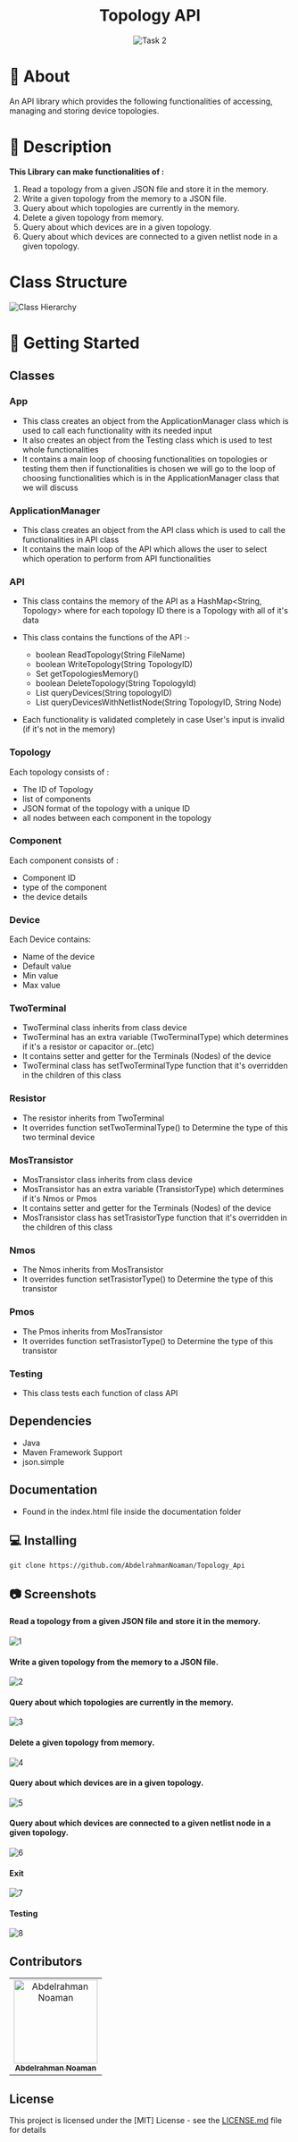 <div align="center">

# Topology API

</div>


<div align="center">
<img src="Screenshots/task2.jpg" alt="Task 2">
</div>

# 📙 About
An API library which provides the following functionalities of accessing, managing and storing device topologies.

# 📝 Description
<strong>This Library can make functionalities of :</strong>
1. Read a topology from a given JSON file and store it in the memory.
2. Write a given topology from the memory to a JSON file.
3. Query about which topologies are currently in the memory.
4. Delete a given topology from memory.
5. Query about which devices are in a given topology.
6. Query about which devices are connected to a given netlist node in
   a given topology.


# Class Structure

<img src="Screenshots/Class_H.jpeg" alt="Class Hierarchy">

# 🏁 Getting Started

## Classes
### App

* This class creates an object from the ApplicationManager class which is used to call each functionality with its needed input
* It also creates an object from the Testing class which is used to test whole functionalities
* It contains a main loop of choosing functionalities on topologies or testing them then if functionalities is chosen
  we will go to the loop of choosing functionalities which is in the ApplicationManager class that we will discuss
### ApplicationManager 
* This class creates an object from the API class which is used to call the functionalities in API class
* It contains the main loop of the API which allows the user to select which operation to perform from API functionalities

### API

* This class contains the memory of the API as a HashMap<String, Topology> where for each topology ID there is a Topology with all of it's data

* This class contains the functions of the API :-
    * boolean ReadTopology(String FileName)
    * boolean WriteTopology(String TopologyID)
    * Set<String> getTopologiesMemory()
    * boolean DeleteTopology(String TopologyId)
    * List<Component> queryDevices(String topologyID)
    * List<Component> queryDevicesWithNetlistNode(String TopologyID, String Node)

* Each functionality is validated completely in case User's input is invalid (if it's not in the memory)

### Topology

Each topology consists of :
* The ID of Topology
* list of components 
* JSON format of the topology with a unique ID 
* all nodes between each component in the topology

### Component

Each component consists of :
* Component ID  
* type of the component
* the device details 

### Device
Each Device contains:
* Name of the device 
* Default value 
* Min value 
* Max value

### TwoTerminal
* TwoTerminal class inherits from class device 
* TwoTerminal has an extra variable (TwoTerminalType) which determines if it's a resistor or capacitor or..(etc)
* It contains setter and getter for the Terminals (Nodes) of the device
* TwoTerminal class has setTwoTerminalType function that it's overridden in the children of this class
### Resistor
* The resistor inherits from TwoTerminal
* It overrides function setTwoTerminalType() to Determine the type of this two terminal device

### MosTransistor
* MosTransistor class inherits from class device
* MosTransistor has an extra variable (TransistorType) which determines if it's Nmos or Pmos
* It contains setter and getter for the Terminals (Nodes) of the device
* MosTransistor class has setTrasistorType function that it's overridden in the children of this class
### Nmos
* The Nmos inherits from MosTransistor
* It overrides function setTrasistorType() to Determine the type of this transistor

### Pmos
* The Pmos inherits from MosTransistor
* It overrides function setTrasistorType() to Determine the type of this transistor

### Testing

* This class tests each function of class API

## Dependencies

* Java
* Maven Framework Support
* json.simple

## Documentation

* Found in the index.html file inside the documentation folder

## 💻 Installing

```
git clone https://github.com/AbdelrahmanNoaman/Topology_Api
```

## 📷 Screenshots

####  Read a topology from a given JSON file and store it in the memory.
<img src="Screenshots/Func1.jpeg" alt="1">

#### Write a given topology from the memory to a JSON file.
<img src="Screenshots/Func2.jpeg" alt="2" >

####  Query about which topologies are currently in the memory.
<img src="Screenshots/Func3.jpeg" alt="3" >


#### Delete a given topology from memory.
<img src="Screenshots/Func4.jpeg" alt="4" >

#### Query about which devices are in a given topology.
<img src="Screenshots/Func5.jpeg" alt="5" >

####  Query about which devices are connected to a given netlist node in a given topology.
<img src="Screenshots/Func6.jpeg" alt="6">

#### Exit
<img src="Screenshots/Exiting.jpeg" alt="7">

#### Testing
<img src="Screenshots/Testing.jpeg" alt="8">

## Contributors

<table>
<tr>
<td align="center">
<a href="https://github.com/AbdelrahmanNoaman" target="_black">
<img src="https://avatars.githubusercontent.com/u/76150639?v=4" width="150px;" alt="Abdelrahman Noaman"/><br /><sub><b>Abdelrahman Noaman</b></sub></a><br />
</td>
</tr>
</table>

## License

This project is licensed under the [MIT] License - see the [LICENSE.md](LICENSE) file for details